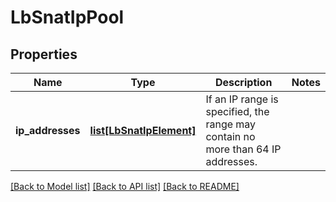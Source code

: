 # LbSnatIpPool

## Properties
Name | Type | Description | Notes
------------ | ------------- | ------------- | -------------
**ip_addresses** | [**list[LbSnatIpElement]**](LbSnatIpElement.md) | If an IP range is specified, the range may contain no more than 64 IP addresses.  | 

[[Back to Model list]](../README.md#documentation-for-models) [[Back to API list]](../README.md#documentation-for-api-endpoints) [[Back to README]](../README.md)

